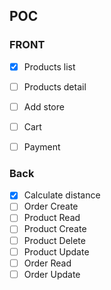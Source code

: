 ## POC 

### FRONT 

- [x] Products list
- [ ] Products detail
- [ ] Add store
- [ ] Cart
- [ ] Payment


### Back

- [x] Calculate distance
- [ ] Order Create
- [ ] Product Read
- [ ] Product Create
- [ ] Product Delete
- [ ] Product Update
- [ ] Order Read
- [ ] Order Update
